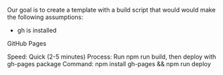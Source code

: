
Our goal is to create a template with a build script that would would make the following assumptions:
- gh is installed

GitHub Pages

Speed: Quick (2-5 minutes)
Process: Run npm run build, then deploy with gh-pages package
Command: npm install gh-pages && npm run deploy